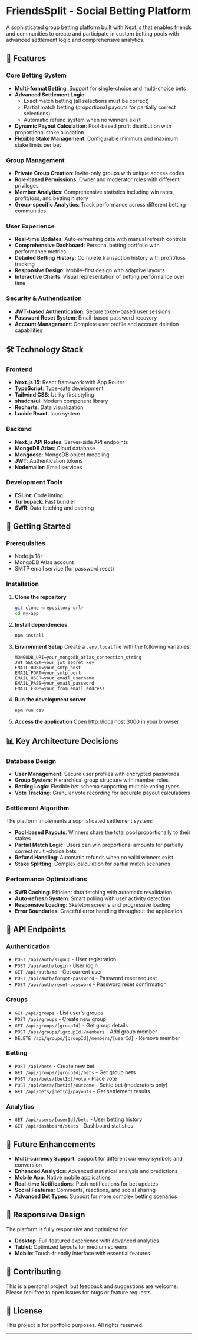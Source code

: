 # FriendsSplit - Social Betting Platform

A sophisticated group betting platform built with Next.js that enables friends and communities to create and participate in custom betting pools with advanced settlement logic and comprehensive analytics.

## 🎯 Features

### Core Betting System
- **Multi-format Betting**: Support for single-choice and multi-choice bets
- **Advanced Settlement Logic**: 
  - Exact match betting (all selections must be correct)
  - Partial match betting (proportional payouts for partially correct selections)
  - Automatic refund system when no winners exist
- **Dynamic Payout Calculation**: Pool-based profit distribution with proportional stake allocation
- **Flexible Stake Management**: Configurable minimum and maximum stake limits per bet

### Group Management
- **Private Group Creation**: Invite-only groups with unique access codes
- **Role-based Permissions**: Owner and moderator roles with different privileges
- **Member Analytics**: Comprehensive statistics including win rates, profit/loss, and betting history
- **Group-specific Analytics**: Track performance across different betting communities

### User Experience
- **Real-time Updates**: Auto-refreshing data with manual refresh controls
- **Comprehensive Dashboard**: Personal betting portfolio with performance metrics
- **Detailed Betting History**: Complete transaction history with profit/loss tracking
- **Responsive Design**: Mobile-first design with adaptive layouts
- **Interactive Charts**: Visual representation of betting performance over time

### Security & Authentication
- **JWT-based Authentication**: Secure token-based user sessions
- **Password Reset System**: Email-based password recovery
- **Account Management**: Complete user profile and account deletion capabilities

## 🛠️ Technology Stack

### Frontend
- **Next.js 15**: React framework with App Router
- **TypeScript**: Type-safe development
- **Tailwind CSS**: Utility-first styling
- **shadcn/ui**: Modern component library
- **Recharts**: Data visualization
- **Lucide React**: Icon system

### Backend
- **Next.js API Routes**: Server-side API endpoints
- **MongoDB Atlas**: Cloud database
- **Mongoose**: MongoDB object modeling
- **JWT**: Authentication tokens
- **Nodemailer**: Email services

### Development Tools
- **ESLint**: Code linting
- **Turbopack**: Fast bundler
- **SWR**: Data fetching and caching

## 🚀 Getting Started

### Prerequisites
- Node.js 18+ 
- MongoDB Atlas account
- SMTP email service (for password reset)

### Installation

1. **Clone the repository**
   ```bash
   git clone <repository-url>
   cd my-app
   ```

2. **Install dependencies**
   ```bash
   npm install
   ```

3. **Environment Setup**
   Create a `.env.local` file with the following variables:
   ```env
   MONGODB_URI=your_mongodb_atlas_connection_string
   JWT_SECRET=your_jwt_secret_key
   EMAIL_HOST=your_smtp_host
   EMAIL_PORT=your_smtp_port
   EMAIL_USER=your_email_username
   EMAIL_PASS=your_email_password
   EMAIL_FROM=your_from_email_address
   ```

4. **Run the development server**
   ```bash
   npm run dev
   ```

5. **Access the application**
   Open [http://localhost:3000](http://localhost:3000) in your browser

## 📊 Key Architecture Decisions

### Database Design
- **User Management**: Secure user profiles with encrypted passwords
- **Group System**: Hierarchical group structure with member roles
- **Betting Logic**: Flexible bet schema supporting multiple voting types
- **Vote Tracking**: Granular vote recording for accurate payout calculations

### Settlement Algorithm
The platform implements a sophisticated settlement system:
- **Pool-based Payouts**: Winners share the total pool proportionally to their stakes
- **Partial Match Logic**: Users can win proportional amounts for partially correct multi-choice bets
- **Refund Handling**: Automatic refunds when no valid winners exist
- **Stake Splitting**: Complex calculation for partial match scenarios

### Performance Optimizations
- **SWR Caching**: Efficient data fetching with automatic revalidation
- **Auto-refresh System**: Smart polling with user activity detection
- **Responsive Loading**: Skeleton screens and progressive loading
- **Error Boundaries**: Graceful error handling throughout the application

## 🔧 API Endpoints

### Authentication
- `POST /api/auth/signup` - User registration
- `POST /api/auth/login` - User login
- `GET /api/auth/me` - Get current user
- `POST /api/auth/forgot-password` - Password reset request
- `POST /api/auth/reset-password` - Password reset confirmation

### Groups
- `GET /api/groups` - List user's groups
- `POST /api/groups` - Create new group
- `GET /api/groups/[groupId]` - Get group details
- `POST /api/groups/[groupId]/members` - Add group member
- `DELETE /api/groups/[groupId]/members/[userId]` - Remove member

### Betting
- `POST /api/bets` - Create new bet
- `GET /api/groups/[groupId]/bets` - Get group bets
- `POST /api/bets/[betId]/vote` - Place vote
- `POST /api/bets/[betId]/outcome` - Settle bet (moderators only)
- `GET /api/bets/[betId]/payouts` - Get settlement results

### Analytics
- `GET /api/users/[userId]/bets` - User betting history
- `GET /api/dashboard/stats` - Dashboard statistics

## 🚦 Future Enhancements

- **Multi-currency Support**: Support for different currency symbols and conversion
- **Enhanced Analytics**: Advanced statistical analysis and predictions
- **Mobile App**: Native mobile applications
- **Real-time Notifications**: Push notifications for bet updates
- **Social Features**: Comments, reactions, and social sharing
- **Advanced Bet Types**: Support for more complex betting scenarios

## 📱 Responsive Design

The platform is fully responsive and optimized for:
- **Desktop**: Full-featured experience with advanced analytics
- **Tablet**: Optimized layouts for medium screens
- **Mobile**: Touch-friendly interface with essential features

## 🤝 Contributing

This is a personal project, but feedback and suggestions are welcome. Please feel free to open issues for bugs or feature requests.

## 📄 License

This project is for portfolio purposes. All rights reserved.

---

